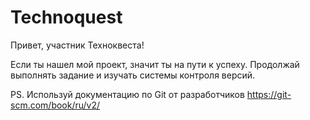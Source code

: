 # Technoquest

Привет, участник Техноквеста!

Если ты нашел мой проект, значит ты на пути к успеху.
Продолжай выполнять задание и изучать системы контроля версий.

PS. Используй документацию по Git от разработчиков https://git-scm.com/book/ru/v2/
